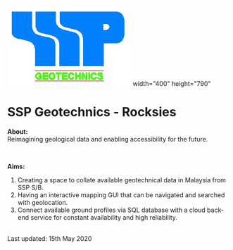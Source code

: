 ![alt text](https://github.com/Rocksies/rocksies.github.io/blob/master/Logo.JPG) width="400" height="790"

# SSP Geotechnics - Rocksies 

**About:**
<br>
Reimagining geological data and enabling accessibility for the future. 

<br>

**Aims:** 
<br>
1. Creating a space to collate available geotechnical data in Malaysia from SSP S/B. 
2. Having an interactive mapping GUI that can be navigated and searched with geolocation. 
3. Connect available ground profiles via SQL database with a cloud back-end service for constant availability and high reliability. 

<br> 
Last updated: 15th May 2020 
